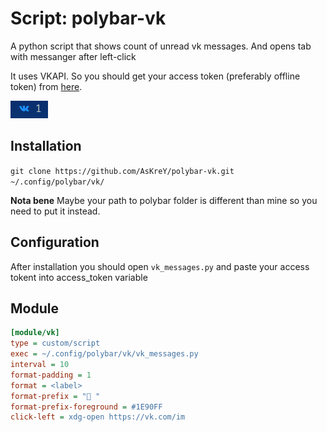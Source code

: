# Script: polybar-vk
A python script that shows count of unread vk messages. And opens tab with messanger after left-click

It uses VKAPI. So you should get your access token (preferably offline token) from [here](https://dev.vk.com/api/access-token/getting-started#%D0%9A%D0%BB%D1%8E%D1%87%20%D0%B4%D0%BE%D1%81%D1%82%D1%83%D0%BF%D0%B0%20%D0%BF%D0%BE%D0%BB%D1%8C%D0%B7%D0%BE%D0%B2%D0%B0%D1%82%D0%B5%D0%BB%D1%8F).

![image](/screenshots/Screenshot_2022-09-04_18-51-50.png)
## Installation
`git clone https://github.com/AsKreY/polybar-vk.git ~/.config/polybar/vk/`

__Nota bene__ Maybe your path to polybar folder is different than mine so you need to put it instead.
## Configuration
After installation you should open `vk_messages.py` and paste your access tokent into access_token variable
## Module
```ini
[module/vk]
type = custom/script
exec = ~/.config/polybar/vk/vk_messages.py
interval = 10
format-padding = 1
format = <label>
format-prefix = " "
format-prefix-foreground = #1E90FF
click-left = xdg-open https://vk.com/im
```